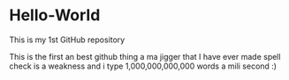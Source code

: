 # Hello-World
This is my 1st GitHub repository 


This is the first an best github thing a ma jigger that I have ever made
spell check is a weakness and i type 1,000,000,000,000 words a mili second
:)
